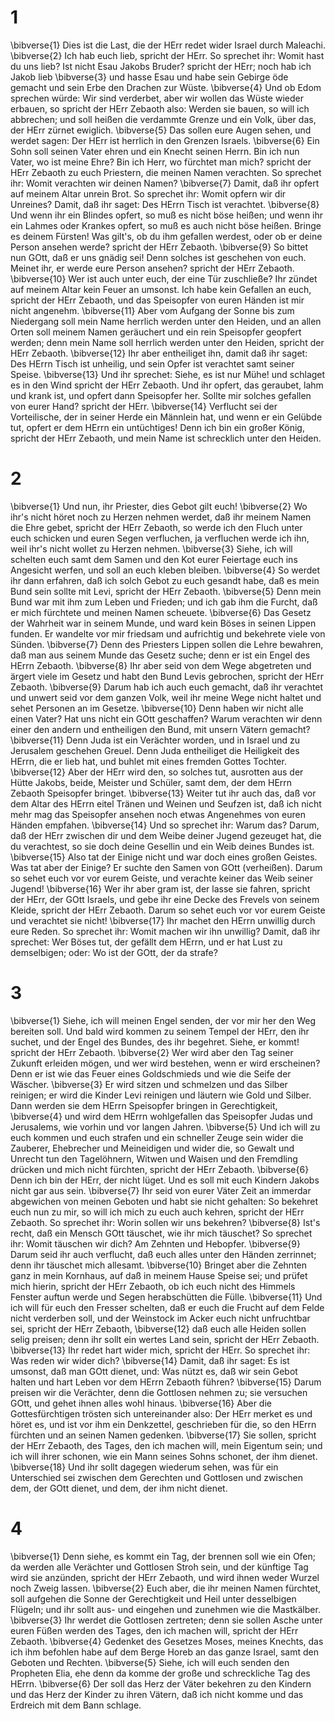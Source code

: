 # 1
\bibverse{1} Dies ist die Last, die der HErr redet wider Israel durch Maleachi. \bibverse{2} Ich hab euch lieb, spricht der HErr. So sprechet ihr: Womit hast du uns lieb? Ist nicht Esau Jakobs Bruder? spricht der HErr; noch hab ich Jakob lieb \bibverse{3} und hasse Esau und habe sein Gebirge öde gemacht und sein Erbe den Drachen zur Wüste. \bibverse{4} Und ob Edom sprechen würde: Wir sind verderbet, aber wir wollen das Wüste wieder erbauen, so spricht der HErr Zebaoth also: Werden sie bauen, so will ich abbrechen; und soll heißen die verdammte Grenze und ein Volk, über das, der HErr zürnet ewiglich. \bibverse{5} Das sollen eure Augen sehen, und werdet sagen: Der HErr ist herrlich in den Grenzen Israels. \bibverse{6} Ein Sohn soll seinen Vater ehren und ein Knecht seinen Herrn. Bin ich nun Vater, wo ist meine Ehre? Bin ich Herr, wo fürchtet man mich? spricht der HErr Zebaoth zu euch Priestern, die meinen Namen verachten. So sprechet ihr: Womit verachten wir deinen Namen? \bibverse{7} Damit, daß ihr opfert auf meinem Altar unrein Brot. So sprechet ihr: Womit opfern wir dir Unreines? Damit, daß ihr saget: Des HErrn Tisch ist verachtet. \bibverse{8} Und wenn ihr ein Blindes opfert, so muß es nicht böse heißen; und wenn ihr ein Lahmes oder Krankes opfert, so muß es auch nicht böse heißen. Bringe es deinem Fürsten! Was gilt's, ob du ihm gefallen werdest, oder ob er deine Person ansehen werde? spricht der HErr Zebaoth. \bibverse{9} So bittet nun GOtt, daß er uns gnädig sei! Denn solches ist geschehen von euch. Meinet ihr, er werde eure Person ansehen? spricht der HErr Zebaoth. \bibverse{10} Wer ist auch unter euch, der eine Tür zuschließe? Ihr zündet auf meinem Altar kein Feuer an umsonst. Ich habe kein Gefallen an euch, spricht der HErr Zebaoth, und das Speisopfer von euren Händen ist mir nicht angenehm. \bibverse{11} Aber vom Aufgang der Sonne bis zum Niedergang soll mein Name herrlich werden unter den Heiden, und an allen Orten soll meinem Namen geräuchert und ein rein Speisopfer geopfert werden; denn mein Name soll herrlich werden unter den Heiden, spricht der HErr Zebaoth. \bibverse{12} Ihr aber entheiliget ihn, damit daß ihr saget: Des HErrn Tisch ist unheilig, und sein Opfer ist verachtet samt seiner Speise. \bibverse{13} Und ihr sprechet: Siehe, es ist nur Mühe! und schlaget es in den Wind spricht der HErr Zebaoth. Und ihr opfert, das geraubet, lahm und krank ist, und opfert dann Speisopfer her. Sollte mir solches gefallen von eurer Hand? spricht der HErr. \bibverse{14} Verflucht sei der Vorteilische, der in seiner Herde ein Männlein hat, und wenn er ein Gelübde tut, opfert er dem HErrn ein untüchtiges! Denn ich bin ein großer König, spricht der HErr Zebaoth, und mein Name ist schrecklich unter den Heiden.

# 2
\bibverse{1} Und nun, ihr Priester, dies Gebot gilt euch! \bibverse{2} Wo ihr's nicht höret noch zu Herzen nehmen werdet, daß ihr meinem Namen die Ehre gebet, spricht der HErr Zebaoth, so werde ich den Fluch unter euch schicken und euren Segen verfluchen, ja verfluchen werde ich ihn, weil ihr's nicht wollet zu Herzen nehmen. \bibverse{3} Siehe, ich will schelten euch samt dem Samen und den Kot eurer Feiertage euch ins Angesicht werfen, und soll an euch kleben bleiben. \bibverse{4} So werdet ihr dann erfahren, daß ich solch Gebot zu euch gesandt habe, daß es mein Bund sein sollte mit Levi, spricht der HErr Zebaoth. \bibverse{5} Denn mein Bund war mit ihm zum Leben und Frieden; und ich gab ihm die Furcht, daß er mich fürchtete und meinen Namen scheuete. \bibverse{6} Das Gesetz der Wahrheit war in seinem Munde, und ward kein Böses in seinen Lippen funden. Er wandelte vor mir friedsam und aufrichtig und bekehrete viele von Sünden. \bibverse{7} Denn des Priesters Lippen sollen die Lehre bewahren, daß man aus seinem Munde das Gesetz suche; denn er ist ein Engel des HErrn Zebaoth. \bibverse{8} Ihr aber seid von dem Wege abgetreten und ärgert viele im Gesetz und habt den Bund Levis gebrochen, spricht der HErr Zebaoth. \bibverse{9} Darum hab ich auch euch gemacht, daß ihr verachtet und unwert seid vor dem ganzen Volk, weil ihr meine Wege nicht haltet und sehet Personen an im Gesetze. \bibverse{10} Denn haben wir nicht alle einen Vater? Hat uns nicht ein GOtt geschaffen? Warum verachten wir denn einer den andern und entheiligen den Bund, mit unsern Vätern gemacht? \bibverse{11} Denn Juda ist ein Verächter worden, und in Israel und zu Jerusalem geschehen Greuel. Denn Juda entheiliget die Heiligkeit des HErrn, die er lieb hat, und buhlet mit eines fremden Gottes Tochter. \bibverse{12} Aber der HErr wird den, so solches tut, ausrotten aus der Hütte Jakobs, beide, Meister und Schüler, samt dem, der dem HErrn Zebaoth Speisopfer bringet. \bibverse{13} Weiter tut ihr auch das, daß vor dem Altar des HErrn eitel Tränen und Weinen und Seufzen ist, daß ich nicht mehr mag das Speisopfer ansehen noch etwas Angenehmes von euren Händen empfahen. \bibverse{14} Und so sprechet ihr: Warum das? Darum, daß der HErr zwischen dir und dem Weibe deiner Jugend gezeuget hat, die du verachtest, so sie doch deine Gesellin und ein Weib deines Bundes ist. \bibverse{15} Also tat der Einige nicht und war doch eines großen Geistes. Was tat aber der Einige? Er suchte den Samen von GOtt (verheißen). Darum so sehet euch vor vor eurem Geiste, und verachte keiner das Weib seiner Jugend! \bibverse{16} Wer ihr aber gram ist, der lasse sie fahren, spricht der HErr, der GOtt Israels, und gebe ihr eine Decke des Frevels von seinem Kleide, spricht der HErr Zebaoth. Darum so sehet euch vor vor eurem Geiste und verachtet sie nicht! \bibverse{17} Ihr machet den HErrn unwillig durch eure Reden. So sprechet ihr: Womit machen wir ihn unwillig? Damit, daß ihr sprechet: Wer Böses tut, der gefällt dem HErrn, und er hat Lust zu demselbigen; oder: Wo ist der GOtt, der da strafe?

# 3
\bibverse{1} Siehe, ich will meinen Engel senden, der vor mir her den Weg bereiten soll. Und bald wird kommen zu seinem Tempel der HErr, den ihr suchet, und der Engel des Bundes, des ihr begehret. Siehe, er kommt! spricht der HErr Zebaoth. \bibverse{2} Wer wird aber den Tag seiner Zukunft erleiden mögen, und wer wird bestehen, wenn er wird erscheinen? Denn er ist wie das Feuer eines Goldschmieds und wie die Seife der Wäscher. \bibverse{3} Er wird sitzen und schmelzen und das Silber reinigen; er wird die Kinder Levi reinigen und läutern wie Gold und Silber. Dann werden sie dem HErrn Speisopfer bringen in Gerechtigkeit, \bibverse{4} und wird dem HErrn wohlgefallen das Speisopfer Judas und Jerusalems, wie vorhin und vor langen Jahren. \bibverse{5} Und ich will zu euch kommen und euch strafen und ein schneller Zeuge sein wider die Zauberer, Ehebrecher und Meineidigen und wider die, so Gewalt und Unrecht tun den Tagelöhnern, Witwen und Waisen und den Fremdling drücken und mich nicht fürchten, spricht der HErr Zebaoth. \bibverse{6} Denn ich bin der HErr, der nicht lüget. Und es soll mit euch Kindern Jakobs nicht gar aus sein. \bibverse{7} Ihr seid von eurer Väter Zeit an immerdar abgewichen von meinen Geboten und habt sie nicht gehalten: So bekehret euch nun zu mir, so will ich mich zu euch auch kehren, spricht der HErr Zebaoth. So sprechet ihr: Worin sollen wir uns bekehren? \bibverse{8} Ist's recht, daß ein Mensch GOtt täuschet, wie ihr mich täuschet? So sprechet ihr: Womit täuschen wir dich? Am Zehnten und Hebopfer. \bibverse{9} Darum seid ihr auch verflucht, daß euch alles unter den Händen zerrinnet; denn ihr täuschet mich allesamt. \bibverse{10} Bringet aber die Zehnten ganz in mein Kornhaus, auf daß in meinem Hause Speise sei; und prüfet mich hierin, spricht der HErr Zebaoth, ob ich euch nicht des Himmels Fenster auftun werde und Segen herabschütten die Fülle. \bibverse{11} Und ich will für euch den Fresser schelten, daß er euch die Frucht auf dem Felde nicht verderben soll, und der Weinstock im Acker euch nicht unfruchtbar sei, spricht der HErr Zebaoth, \bibverse{12} daß euch alle Heiden sollen selig preisen; denn ihr sollt ein wertes Land sein, spricht der HErr Zebaoth. \bibverse{13} Ihr redet hart wider mich, spricht der HErr. So sprechet ihr: Was reden wir wider dich? \bibverse{14} Damit, daß ihr saget: Es ist umsonst, daß man GOtt dienet, und: Was nützt es, daß wir sein Gebot halten und hart Leben vor dem HErrn Zebaoth führen? \bibverse{15} Darum preisen wir die Verächter, denn die Gottlosen nehmen zu; sie versuchen GOtt, und gehet ihnen alles wohl hinaus. \bibverse{16} Aber die Gottesfürchtigen trösten sich untereinander also: Der HErr merket es und höret es, und ist vor ihm ein Denkzettel, geschrieben für die, so den HErrn fürchten und an seinen Namen gedenken. \bibverse{17} Sie sollen, spricht der HErr Zebaoth, des Tages, den ich machen will, mein Eigentum sein; und ich will ihrer schonen, wie ein Mann seines Sohns schonet, der ihm dienet. \bibverse{18} Und ihr sollt dagegen wiederum sehen, was für ein Unterschied sei zwischen dem Gerechten und Gottlosen und zwischen dem, der GOtt dienet, und dem, der ihm nicht dienet.

# 4
\bibverse{1} Denn siehe, es kommt ein Tag, der brennen soll wie ein Ofen; da werden alle Verächter und Gottlosen Stroh sein, und der künftige Tag wird sie anzünden, spricht der HErr Zebaoth, und wird ihnen weder Wurzel noch Zweig lassen. \bibverse{2} Euch aber, die ihr meinen Namen fürchtet, soll aufgehen die Sonne der Gerechtigkeit und Heil unter desselbigen Flügeln; und ihr sollt aus- und eingehen und zunehmen wie die Mastkälber. \bibverse{3} Ihr werdet die Gottlosen zertreten; denn sie sollen Asche unter euren Füßen werden des Tages, den ich machen will, spricht der HErr Zebaoth. \bibverse{4} Gedenket des Gesetzes Moses, meines Knechts, das ich ihm befohlen habe auf dem Berge Horeb an das ganze Israel, samt den Geboten und Rechten. \bibverse{5} Siehe, ich will euch senden den Propheten Elia, ehe denn da komme der große und schreckliche Tag des HErrn. \bibverse{6} Der soll das Herz der Väter bekehren zu den Kindern und das Herz der Kinder zu ihren Vätern, daß ich nicht komme und das Erdreich mit dem Bann schlage.